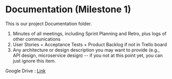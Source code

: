 # Documentation (Milestone 1)

This is our project Documentation folder.
1. Minutes of all meetings, including Sprint Planning and Retro, plus logs of other communications 
2. User Stories + Acceptance Tests + Product Backlog if not in Trello board
3. Any architecture or design description you may want to provide (e.g., API design, microservice design) -- if you not at this point yet, you can just ignore this item.

Google Drive : [Link](https://drive.google.com/drive/folders/1zK3WYKvKdYJ3hqetu6mkNNfPBhLEtQru?usp=sharing)
